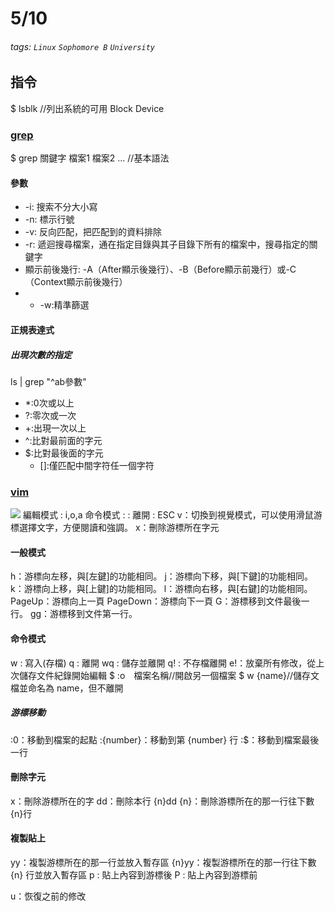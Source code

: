 # 5/10
###### tags: `Linux` `Sophomore B` `University`
## 指令
$ lsblk //列出系統的可用 Block Device
### [grep](https://dotblogs.com.tw/xerion30476/2021/05/21/Linux)
$ grep 關鍵字 檔案1 檔案2 ... //基本語法
#### 參數
* -i: 搜索不分大小寫
* -n: 標示行號
* -v: 反向匹配，把匹配到的資料排除
* -r: 遞迴搜尋檔案，通在指定目錄與其子目錄下所有的檔案中，搜尋指定的關鍵字
* 顯示前後幾行:  -A（After顯示後幾行）、-B（Before顯示前幾行）或-C（Context顯示前後幾行） 
* * -w:精準篩選
#### 正規表達式
##### 出現次數的指定
ls | grep "^ab參數"
* *:0次或以上
* ?:零次或一次
* +:出現一次以上
* ^:比對最前面的字元
* $:比對最後面的字元
    * []:僅匹配中間字符任一個字符
### [vim](https://blog.techbridge.cc/2020/04/06/how-to-use-vim-as-an-editor-tutorial/)
![](https://i.imgur.com/EzutouS.png)
編輯模式 : i,o,a
命令模式 : :
離開 : ESC
v：切換到視覺模式，可以使用滑鼠游標選擇文字，方便閱讀和強調。
x：刪除游標所在字元
#### 一般模式
h：游標向左移，與[左鍵]的功能相同。
j：游標向下移，與[下鍵]的功能相同。
k：游標向上移，與[上鍵]的功能相同。
l：游標向右移，與[右鍵]的功能相同。
PageUp：游標向上一頁
PageDown：游標向下一頁
G：游標移到文件最後一行。
gg：游標移到文件第一行。
#### 命令模式
w : 寫入(存檔)
q : 離開
wq : 儲存並離開
q! : 不存檔離開
e!：放棄所有修改，從上次儲存文件紀錄開始編輯
$ :o　檔案名稱//開啟另一個檔案
$ w {name}//儲存文檔並命名為 name，但不離開
##### 游標移動
:0：移動到檔案的起點
:{number}：移動到第 {number} 行
:$：移動到檔案最後一行

#### 刪除字元
x：刪除游標所在的字
dd：刪除本行
{n}dd {n}：刪除游標所在的那一行往下數{n}行

#### 複製貼上
yy：複製游標所在的那一行並放入暫存區
{n}yy：複製游標所在的那一行往下數 {n} 行並放入暫存區
p : 貼上內容到游標後
P : 貼上內容到游標前

u：恢復之前的修改